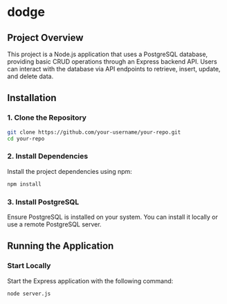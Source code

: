 # dodge
## Project Overview
This project is a Node.js application that uses a PostgreSQL database, providing basic CRUD operations through an Express backend API. Users can interact with the database via API endpoints to retrieve, insert, update, and delete data.
## Installation
### 1. Clone the Repository
```bash
git clone https://github.com/your-username/your-repo.git
cd your-repo
```
### 2. Install Dependencies
Install the project dependencies using npm:
```bash
npm install
```
### 3. Install PostgreSQL
Ensure PostgreSQL is installed on your system. You can install it locally or use a remote PostgreSQL server.

## Running the Application
### Start Locally
Start the Express application with the following command:
```bash
node server.js
```
